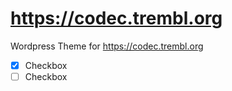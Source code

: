 # <https://codec.trembl.org>
Wordpress Theme for <https://codec.trembl.org>

- [x] Checkbox
- [ ] Checkbox
